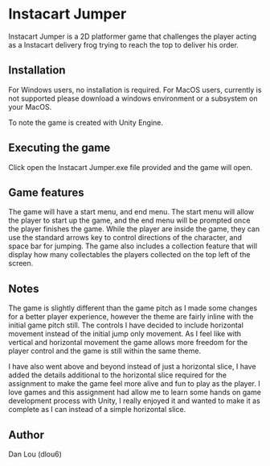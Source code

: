 # Instacart Jumper

Instacart Jumper is a 2D platformer game that challenges the player acting as a Instacart delivery frog trying to reach the top to deliver his order.

## Installation

For Windows users, no installation is required.
For MacOS users, currently is not supported please download a windows environment or a subsystem on your MacOS.

To note the game is created with Unity Engine.

## Executing the game

Click open the Instacart Jumper.exe file provided and the game will open.

## Game features

The game will have a start menu, and end menu. The start menu will allow the player to start up the game, and the end menu will be prompted once the player finishes the game. While the player are inside the game, they can use the standard arrows key to control directions of the character, and space bar for jumping. The game also includes a collection feature that will display how many collectables the players collected on the top left of the screen. 

## Notes

The game is slightly different than the game pitch as I made some changes for a better player experience, however the theme are fairly inline with the initial game pitch still. The controls I have decided to include horizontal movement instead of the initial jump only movement. As I feel like with vertical and horizontal movement the game allows more freedom for the player control and the game is still within the same theme.

I have also went above and beyond instead of just a horizontal slice, I have added the details additional to the horizontal slice required for the assignment to make the game feel more alive and fun to play as the player. I love games and this assignment had allow me to learn some hands on game development process with Unity, I really enjoyed it and wanted to make it as complete as I can instead of a simple horizontal slice.

## Author
Dan Lou (dlou6)
